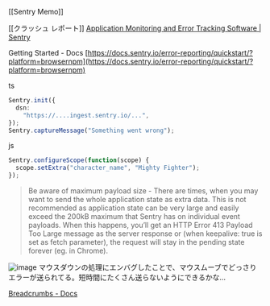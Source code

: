 
[[Sentry Memo]]


[[クラッシュ レポート]]
[Application Monitoring and Error Tracking Software | Sentry](https://sentry.io/welcome/)

Getting Started - Docs
[https://docs.sentry.io/error-reporting/quickstart/?platform=browsernpm](https://docs.sentry.io/error-reporting/quickstart/?platform=browsernpm)

ts

```typescript
Sentry.init({
  dsn:
    "https://....ingest.sentry.io/...",
});
Sentry.captureMessage("Something went wrong"); 
```


js

```javascript
Sentry.configureScope(function(scope) {
  scope.setExtra("character_name", "Mighty Fighter");
});
```


> Be aware of maximum payload size - There are times, when you may want to send the whole application state as extra data. This is not recommended as application state can be very large and easily exceed the 200kB maximum that Sentry has on individual event payloads. When this happens, you’ll get an HTTP Error 413 Payload Too Large message as the server response or (when keepalive: true is set as fetch parameter), the request will stay in the pending state forever (eg. in Chrome).

![image](https://gyazo.com/f3d11ea932fa3d84bca24195fd619bd9/thumb/1000)
マウスダウンの処理にエンバグしたことで、マウスムーブでどっさりエラーが送られてる。短時間にたくさん送らないようにできるかな…

[Breadcrumbs - Docs](https://docs.sentry.io/enriching-error-data/breadcrumbs/?platform=browsernpm)
